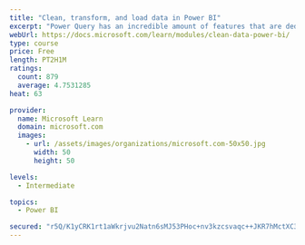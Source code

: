 ```yaml
---
title: "Clean, transform, and load data in Power BI"
excerpt: "Power Query has an incredible amount of features that are dedicated to helping you clean and prepare your data for analysis. You will learn how to simplify a complicated model, change data types, rename objects, and pivot data. You will also learn how to profile columns so that you know which columns have the valuable data that you’re seeking for deeper analytics."
webUrl: https://docs.microsoft.com/learn/modules/clean-data-power-bi/
type: course
price: Free
length: PT2H1M
ratings:
  count: 879
  average: 4.7531285
heat: 63

provider:
  name: Microsoft Learn
  domain: microsoft.com
  images:
    - url: /assets/images/organizations/microsoft.com-50x50.jpg
      width: 50
      height: 50

levels:
  - Intermediate

topics:
  - Power BI

secured: "r5Q/K1yCRK1rt1aWkrjvu2Natn6sMJ53PHoc+nv3kzcsvaqc++JKR7hMctXC30vceq221z36gR2VzMPBEjvxu3pD0uhB+lxIOdSXqkDUnSJK67YTFO6LMR201wLAHYlTlA5d5pIBDXWLzfLziN4GkbIx9yBp/a0HReMG7v/vN/DiiW0TJod+9+4r9mwC5YqJfwlkRq4hG1vo2m5cW83nD4qmrOdBXBrvo1GimdVtDFb2ftYxICwfNllb36vhMPVz6jLJb6NWhTVcEYzYu1UF52xFWi9jhW5jnV6TFL9aA8/MB/yjb3zysWkU4mzAVesHOq3UmOYio9A9bqI58gDXQckWW6O6vlA7hckoPBntTCEUw6vHNerAiTOvP8EGWH0d5BhwYAK1HPjEjIhrjmePZMzKkTpyWQ9IKsx+Juski6g=;4HWR12VgngCCscU5OTwULQ=="
---
```


